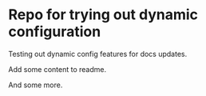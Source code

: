 # Repo for trying out dynamic configuration

Testing out dynamic config features for docs updates.

Add some content to readme.

And some more.